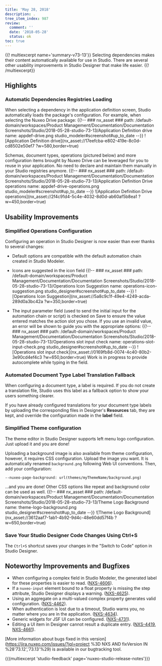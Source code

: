 ```yaml
---
title: 'May 28, 2018'
description: .
tree_item_index: 987
review:
  comment: ''
  date: '2018-05-28'
  status: ok
toc: true
---
```


{{! multiexcerpt name='summary-v73-13'}}
Selecting dependencies makes their content automatically available for use in Studio. There are several other usability improvements in Studio Designer that make life easier.
{{! /multiexcerpt}}

## Highlights
### Automatic Dependencies Registries Loading
When selecting a dependency in the application definition screen, Studio automatically loads the package's configuration. For example, when selecting the Nuxeo Drive package:
{{!--     ### nx_asset ###
    path: /default-domain/workspaces/Product Management/Documentation/Documentation Screenshots/Studio/2018-05-28-studio-73-13/Application Definition drive
    name: appdef-drive.png
    studio_modeler#screenshot#up_to_date
--}}
![Application Definition drive](nx_asset://17eefcba-e802-419e-8c0d-cd8502e50ef7 ?w=580,border=true)

Schemas, document types, operations (pictured below) and more configuration items brought by Nuxeo Drive can be leveraged for you to reuse in your application. No need to declare and maintain them manually in your Studio registries anymore.
{{!--     ### nx_asset ###
    path: /default-domain/workspaces/Product Management/Documentation/Documentation Screenshots/Studio/2018-05-28-studio-73-13/Application Definition Drive operations
    name: appdef-drive-operations.png
    studio_modeler#screenshot#up_to_date
--}}
![Application Definition Drive operations](nx_asset://2f4c91d4-5c4e-4032-8d0d-ab60af5b8ea1 ?w=450,border=true)

## Usability Improvements
### Simplified Operations Configuration
Configuring an operation in Studio Designer is now easier than ever thanks to several changes:
- Default options are compatible with the default automation chain created in Studio Modeler.
- Icons are suggested in the icon field
{{!--     ### nx_asset ###
    path: /default-domain/workspaces/Product Management/Documentation/Documentation Screenshots/Studio/2018-05-28-studio-73-13/Operations Icon Suggestion
    name: operations-icon-suggestion.png
    studio_designer#screenshot#up_to_date
--}}
![Operations Icon Suggestion](nx_asset://5a8c9c1f-49e4-4249-acda-289d0a3bc42a ?w=350,border=true)

- The input parameter field (used to send the initial input for the automation chain or script) is checked on Save to ensure the value entered matches the action slot you chose. If you use an invalid value, an error will be shown to guide you with the appropriate options:
{{!--     ### nx_asset ###
    path: /default-domain/workspaces/Product Management/Documentation/Documentation Screenshots/Studio/2018-05-28-studio-73-13/Operations slot input check
    name: operations-slot-input-check.png
    studio_designer#screenshot#up_to_date
--}}
![Operations slot input check](nx_asset://0169fb8d-0074-4c40-80b2-3e90cd4ef4c3 ?w=650,border=true)
Work is in progress to provide autocomplete while typing in the field.

### Automated Document Type Label Translation Fallback
When configuring a document type, a label is required. If you do not create a translation file, Studio uses this label as a fallback option to show your users something clearer.

If you have already configured translations for your document type labels by uploading the corresponding files in Designer's **Resources** tab, they are kept, and override the configuration made in the **label** field.

### Simplified Theme configuration
The theme editor in Studio Designer supports left menu logo configuration. Just upload it and you are done!

Uploading a background image is also available from theme configuration, however, it requires CSS configuration. Upload the image you want. It is automatically renamed `background.png` following Web UI conventions. Then, add your configuration:

`--nuxeo-page-background: url(themes/myThemeName/background.png)`

...and you are done! Other CSS options like repeat and background color can be used as well.
{{!--     ### nx_asset ###
    path: /default-domain/workspaces/Product Management/Documentation/Documentation Screenshots/Studio/2018-05-28-studio-73-13/Theme Logo Background
    name: theme-logo-background.png
    studio_designer#screenshot#up_to_date
--}}
![Theme Logo Background](nx_asset://3612aaf7-1ab1-4b92-9d4c-48e60dd57f4b ?w=650,border=true)

### Save Your Studio Designer Code Changes Using Ctrl+S
The `Ctrl+S` shortcut saves your changes in the "Switch to Code" option in Studio Designer.

## Noteworthy Improvements and Bugfixes
- When configuring a complex field in Studio Modeler, the generated label for these properties is easier to read. ([NXS-4606](https://jira.nuxeo.com/browse/NXS-4606)).
- If a `nuxeo-input` element bound to a float property is missing the step attribute, Studio Designer displays a warning. ([NXS-4625](https://jira.nuxeo.com/browse/NXS-4625)).
- Using an aggregate on a multi-valued complex property generates valid configuration. ([NXS-4462](https://jira.nuxeo.com/browse/NXS-4462)).
- When authentication is lost due to a timeout, Studio warns you, no matter where you are in the application. ([NXS-4634](https://jira.nuxeo.com/browse/NXS-4634)).
- Generic widgets for JSF UI can be configured. ([NXS-4731](https://jira.nuxeo.com/browse/NXS-4731)).
- Editing a UI item in Designer cannot result a duplicate entry. ([NXS-4419](https://jira.nuxeo.com/browse/NXS-4419), [NXS-4661](https://jira.nuxeo.com/browse/NXS-4661)).

[More information about bugs fixed in this version](https://jira.nuxeo.com/issues/?jql=project %3D NXS AND fixVersion IN %28'73.12','73.13'%29) is available in our bugtracking tool.

{{{multiexcerpt 'studio-feedback' page='nuxeo-studio-release-notes'}}}
